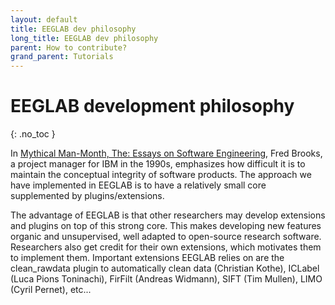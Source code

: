 ```yaml
---
layout: default
title: EEGLAB dev philosophy
long_title: EEGLAB dev philosophy
parent: How to contribute?
grand_parent: Tutorials
---
```

EEGLAB development philosophy
========================
{: .no_toc }

In [Mythical Man-Month, The: Essays on Software Engineering](https://www.amazon.com/Mythical-Man-Month-Software-Engineering-Anniversary/dp/0201835959), Fred Brooks, a project manager for IBM in the 1990s, emphasizes how difficult it is to maintain the conceptual integrity of software products. The approach we have implemented in EEGLAB is to have a relatively small core supplemented by plugins/extensions. 

The advantage of EEGLAB is that other researchers may develop extensions and plugins on top of this strong core. This makes developing new features organic and unsupervised, well adapted to open-source research software. Researchers also get credit for their own extensions, which motivates them to implement them. Important extensions EEGLAB relies on are the clean_rawdata plugin to automatically clean data (Christian Kothe), ICLabel (Luca Pions Toninachi), FirFilt (Andreas Widmann), SIFT (Tim Mullen), LIMO (Cyril Pernet), etc...
